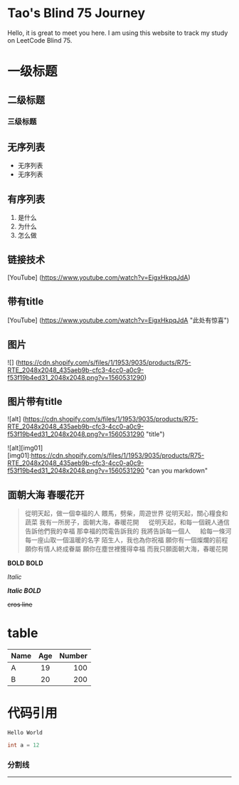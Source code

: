 # Tao's Blind 75 Journey

Hello, it is great to meet you here. I am using this website to track my study on LeetCode Blind 75.

# 一级标题
## 二级标题
### 三级标题

## 无序列表
* 无序列表
* 无序列表

## 有序列表
1. 是什么
2. 为什么
3. 怎么做

## 链接技术
[YouTube] (https://www.youtube.com/watch?v=EigxHkpqJdA)

## 带有title
[YouTube] (https://www.youtube.com/watch?v=EigxHkpqJdA "此处有惊喜")


## 图片
![] (https://cdn.shopify.com/s/files/1/1953/9035/products/R75-RTE_2048x2048_435aeb9b-cfc3-4cc0-a0c9-f53f19b4ed31_2048x2048.png?v=1560531290)

## 图片带有title

![alt] (https://cdn.shopify.com/s/files/1/1953/9035/products/R75-RTE_2048x2048_435aeb9b-cfc3-4cc0-a0c9-f53f19b4ed31_2048x2048.png?v=1560531290 "title")

![alt][img01]
[img01]:https://cdn.shopify.com/s/files/1/1953/9035/products/R75-RTE_2048x2048_435aeb9b-cfc3-4cc0-a0c9-f53f19b4ed31_2048x2048.png?v=1560531290 "can you markdown"

## 面朝大海 春暖花开

> 從明天起，做一個幸福的人
> 餵馬，劈柴，周遊世界
> 從明天起，關心糧食和蔬菜
> 我有一所房子，面朝大海，春暖花開
> 　
> 從明天起，和每一個親人通信
> 告訴他們我的幸福
> 那幸福的閃電告訴我的
> 我將告訴每一個人
> 　
> 給每一條河每一座山取一個溫暖的名字
> 陌生人，我也為你祝福
> 願你有一個燦爛的前程
> 願你有情人終成眷屬
> 願你在塵世裡獲得幸福
> 而我只願面朝大海，春暖花開

**BOLD**
__BOLD__

*Italic*

***Italic BOLD***

~~cros line~~

# table

|Name   |Age    |Number |
|-------|:-----:|------:|
|A      |19     |100    |
|B      |20     |200    |

# 代码引用

`Hello World`

```Java
int a = 12

```

### 分割线

***
